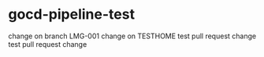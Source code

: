 # gocd-pipeline-test
change on branch LMG-001
change on TESTHOME
test pull request change
test pull request change
